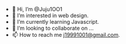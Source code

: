 - 👋 Hi, I’m @Juju1OO1
- 👀 I’m interested in web design.
- 🌱 I’m currently learning Javascript.
- 💞️ I’m looking to collaborate on ...
- 📫 How to reach me j19991001@gmail.com.

<!---
Juju1OO1/Juju1OO1 is a ✨ special ✨ repository because its `README.md` (this file) appears on your GitHub profile.
You can click the Preview link to take a look at your changes.
--->

